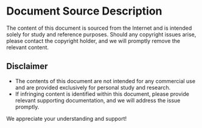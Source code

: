 # Document Source Description  

The content of this document is sourced from the Internet and is intended solely for study and reference purposes. Should any copyright issues arise, please contact the copyright holder, and we will promptly remove the relevant content.  

## Disclaimer  
- The contents of this document are not intended for any commercial use and are provided exclusively for personal study and research.  
- If infringing content is identified within this document, please provide relevant supporting documentation, and we will address the issue promptly.  

We appreciate your understanding and support!  
